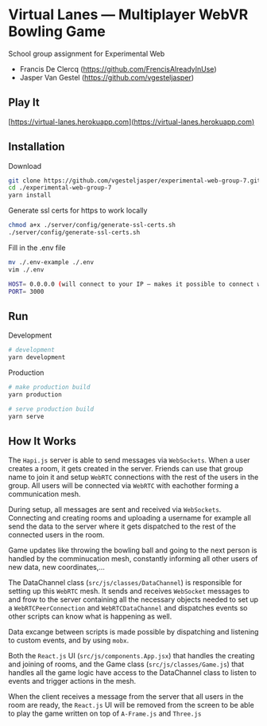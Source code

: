 # Virtual Lanes — Multiplayer WebVR Bowling Game

School group assignment for Experimental Web

- Francis De Clercq (https://github.com/FrencisAlreadyInUse)
- Jasper Van Gestel (https://github.com/vgesteljasper)

## Play It

[https://virtual-lanes.herokuapp.com](https://virtual-lanes.herokuapp.com)

## Installation

Download

```Bash
git clone https://github.com/vgesteljasper/experimental-web-group-7.git
cd ./experimental-web-group-7
yarn install
```

Generate ssl certs for https to work locally

```Bash
chmod a+x ./server/config/generate-ssl-certs.sh
./server/config/generate-ssl-certs.sh
```

Fill in the .env file

```Bash
mv ./.env-example ./.env
vim ./.env
```

```Bash
HOST= 0.0.0.0 (will connect to your IP — makes it possible to connect with your phone)
PORT= 3000
```

## Run

Development

```Bash
# development
yarn development
```

Production

```Bash
# make production build
yarn production

# serve production build
yarn serve
```

## How It Works

The `Hapi.js` server is able to send messages via `WebSockets`.
When a user creates a room, it gets created in the server.
Friends can use that group name to join it and setup `WebRTC` connections
with the rest of the users in the group.
All users will be connected via `WebRTC` with eachother forming a communication mesh.

During setup, all messages are sent and received via `WebSockets`. Connecting and creating rooms and uploading a username
for example all send the data to the server where it gets dispatched to the rest of the connected users in the room.

Game updates like throwing the bowling ball and going to the next person is handled by the comminucation mesh, constantly informing all other users of new data, new coordinates,...

The DataChannel class (`src/js/classes/DataChannel`) is responsible for setting up this `WebRTC` mesh.
It sends and receives `WebSocket` messages to and frow to the server containing all the necessary objects needed to set up a
`WebRTCPeerConnection` and `WebRTCDataChannel` and dispatches events so other scripts can know what is happening as well.

Data excange between scripts is made possible by dispatching and listening to custom events, and by using `mobx`.

Both the `React.js` UI (`src/js/components.App.jsx`) that handles the creating and joining of rooms, and the Game class (`src/js/classes/Game.js`)
that handles all the game logic have access to the DataChannel class to
listen to events and trigger actions in the mesh.

When the client receives a message from the server that all users in the room are ready, the `React.js` UI will be removed
from the screen to be able to play the game written on top of `A-Frame.js` and `Three.js`
